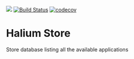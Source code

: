 ![](https://img.shields.io/github/license/halium-project/store.svg?style=flat)
[![Build Status](https://travis-ci.org/halium-project/store.svg?branch=master)](https://travis-ci.org/halium-project/store)
[![codecov](https://codecov.io/gh/halium-project/server/branch/master/graph/badge.svg)](https://codecov.io/gh/halium-project/store)

# Halium Store

Store database listing all the available applications
